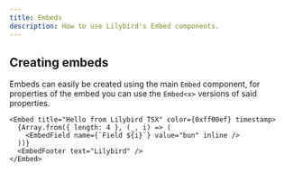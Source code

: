 ```yaml
---
title: Embeds
description: How to use Lilybird's Embed components.
---
```


## Creating embeds

Embeds can easily be created using the main `Embed` component, for properties of the embed you can use the `Embed<x>` versions of said properties.

```tsx
<Embed title="Hello from Lilybird TSX" color={0xff00ef} timestamp>
  {Array.from({ length: 4 }, (_, i) => (
    <EmbedField name={`Field ${i}`} value="bun" inline />
  ))}
  <EmbedFooter text="Lilybird" />
</Embed>
```